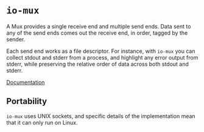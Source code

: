 # `io-mux`

A Mux provides a single receive end and multiple send ends. Data sent to any of
the send ends comes out the receive end, in order, tagged by the sender.

Each send end works as a file descriptor. For instance, with `io-mux` you can
collect stdout and stderr from a process, and highlight any error output from
stderr, while preserving the relative order of data across both stdout and
stderr.

[Documentation](https://docs.rs/io-mux)

## Portability

`io-mux` uses UNIX sockets, and specific details of the implementation mean
that it can only run on Linux.
